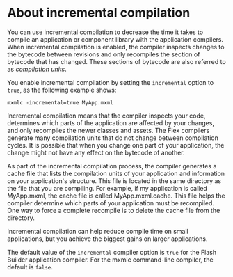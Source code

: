 # About incremental compilation

You can use incremental compilation to decrease the time it takes to compile an
application or component library with the application compilers. When
incremental compilation is enabled, the compiler inspects changes to the
bytecode between revisions and only recompiles the section of bytecode that has
changed. These sections of bytecode are also referred to as _compilation units_.

You enable incremental compilation by setting the `incremental` option to
`true`, as the following example shows:

    mxmlc -incremental=true MyApp.mxml

Incremental compilation means that the compiler inspects your code, determines
which parts of the application are affected by your changes, and only recompiles
the newer classes and assets. The Flex compilers generate many compilation units
that do not change between compilation cycles. It is possible that when you
change one part of your application, the change might not have any effect on the
bytecode of another.

As part of the incremental compilation process, the compiler generates a cache
file that lists the compilation units of your application and information on
your application's structure. This file is located in the same directory as the
file that you are compiling. For example, if my application is called
MyApp.mxml, the cache file is called MyApp.mxml.cache. This file helps the
compiler determine which parts of your application must be recompiled. One way
to force a complete recompile is to delete the cache file from the directory.

Incremental compilation can help reduce compile time on small applications, but
you achieve the biggest gains on larger applications.

The default value of the `incremental` compiler option is `true` for the Flash
Builder application compiler. For the mxmlc command-line compiler, the default
is `false`.
